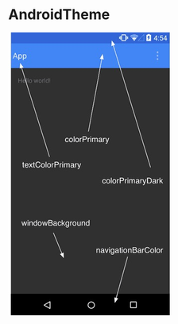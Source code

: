 # AndroidTheme
![](https://github.com/xusoku/AndroidTheme/blob/master/2E843E7A8F99A8387860427DD2BBF431.jpg)
